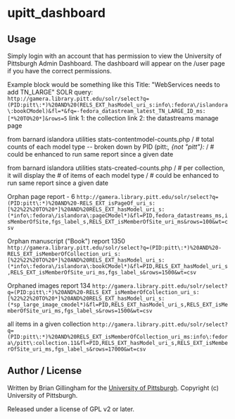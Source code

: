 # upitt_dashboard



## Usage
Simply login with an account that has permission to view the University of Pittsburgh Admin Dashboard.  The dashboard will appear on the /user page if you have the correct permissions.


Example block would be something like this Title: "WebServices needs to add TN_LARGE" 
SOLR query: `http://gamera.library.pitt.edu/solr/select?q=(PID:pitt\:*)%20AND%20(RELS_EXT_hasModel_uri_s:info\:fedora\/islandora\:bookCModel)&fl=*&fq=-fedora_datastream_latest_TN_LARGE_ID_ms:[*%20TO%20*]&rows=5` 
link 1: the collection
link 2: the datastreams manage page


from barnard islandora utilities stats-contentmodel-counts.php
/ # total counts of each model type -- broken down by PID (pitt:*, {not "pitt"}:*
/ # could be enhanced to run same report since a given date

from barnard islandora utilities stats-created-counts.php
/ # per collection, it will display the # of items of each model type
/ # could be enhanced to run same report since a given date

Orphan page report - 6
`http://gamera.library.pitt.edu/solr/select?q=(PID:pitt\:*)%20AND%20-RELS_EXT_isPageOf_uri_s:[%22%22%20TO%20*]%20AND%20RELS_EXT_hasModel_uri_s:(*info\:fedora\/islandora\:pageCModel*)&fl=PID,fedora_datastreams_ms,isMemberOfSite,fgs_label_s,RELS_EXT_isMemberOfSite_uri_ms&rows=100&wt=csv`

Orphan manuscript ("Book") report 1350 
`http://gamera.library.pitt.edu/solr/select?q=(PID:pitt\:*)%20AND%20-RELS_EXT_isMemberOfCollection_uri_s:[%22%22%20TO%20*]%20AND%20RELS_EXT_hasModel_uri_s:(*info\:fedora\/islandora\:bookCModel*)&fl=PID,RELS_EXT_hasModel_uri_s,RELS_EXT_isMemberOfSite_uri_ms,fgs_label_s&rows=1500&wt=csv`

Orphaned images report 134
`http://gamera.library.pitt.edu/solr/select?q=(PID:pitt\:*)%20AND%20-RELS_EXT_isMemberOfCollection_uri_s:[%22%22%20TO%20*]%20AND%20RELS_EXT_hasModel_uri_s:(*sp_large_image_cmodel*)&fl=PID,RELS_EXT_hasModel_uri_s,RELS_EXT_isMemberOfSite_uri_ms,fgs_label_s&rows=1500&wt=csv`

all items in a given collection
`http://gamera.library.pitt.edu/solr/select?q=(PID:pitt\:*)%20AND%20RELS_EXT_isMemberOfCollection_uri_ms:info\:fedora\/pitt\:collection.11&fl=PID,RELS_EXT_hasModel_uri_s,RELS_EXT_isMemberOfSite_uri_ms,fgs_label_s&rows=17000&wt=csv`

## Author / License

Written by Brian Gillingham for the [University of Pittsburgh](http://www.pitt.edu).  Copyright (c) University of Pittsburgh.

Released under a license of GPL v2 or later.
